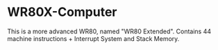 # WR80X-Computer
This is a more advanced WR80, named "WR80 Extended". Contains 44 machine instructions + Interrupt System and Stack Memory.

